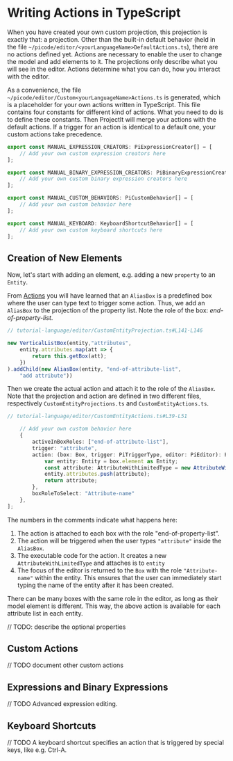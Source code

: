 <script>
    import Note from "../../../lib/notes/Note.svelte";
    import Figure from "../../../lib/figures/Figure.svelte";
</script>

# <a name="writing-actions"></a> Writing Actions in TypeScript

When you have created your own custom projection, this projection is exactly that: 
a projection. Other than the built-in default behavior (held in the file 
`~/picode/editor/<yourLanguageName>DefaultActions.ts`), there are no actions defined yet.
Actions are necessary to enable the user to change the model and add elements to it. 
The projections only describe what you will see in the editor.
Actions determine what you can do, how you interact with the editor.

As a convenience, the file `~/picode/editor/Custom<yourLanguageName>Actions.ts` is generated, which is a placeholder
for your own actions written in TypeScript. This file contains four constants for 
different kind of actions. What you need to
do is to define these constants. Then ProjectIt will merge your actions
with the default actions. If a trigger for an action is identical to a default one,
your custom actions take precedence.

```ts
export const MANUAL_EXPRESSION_CREATORS: PiExpressionCreator[] = [
    // Add your own custom expression creators here
];

export const MANUAL_BINARY_EXPRESSION_CREATORS: PiBinaryExpressionCreator[] = [
    // Add your own custom binary expression creators here
];

export const MANUAL_CUSTOM_BEHAVIORS: PiCustomBehavior[] = [
    // Add your own custom behavior here
];

export const MANUAL_KEYBOARD: KeyboardShortcutBehavior[] = [
    // Add your own custom keyboard shortcuts here
];
```

## Creation of New Elements

Now, let's start with adding an element, e.g. adding a new `property` to an
`Entity`.

From [Actions](/060_Under_the_Hood/010_The_Editor_Framework#defining-actions) you will have learned
that an `AliasBox` is a predefined box where the user can type text to trigger some action.
Thus, we add an `AliasBox` to the projection of the property list.
Note the role of the box: *end-of-property-list*.

```ts
// tutorial-language/editor/CustomEntityProjection.ts#L141-L146

new VerticalListBox(entity,"attributes",
    entity.attributes.map(att => {
        return this.getBox(att);
    })
).addChild(new AliasBox(entity, "end-of-attribute-list",
    "add attribute"))
```

Then we create the actual action and attach it to the role of the `AliasBox`. Note that the projection 
and action
are defined in two different files, respectively `CustomEntityProjections.ts` and `CustomEntityActions.ts`.

```ts
// tutorial-language/editor/CustomEntityActions.ts#L39-L51

    // Add your own custom behavior here
    {
        activeInBoxRoles: ["end-of-attribute-list"],                                            // <1>
        trigger: "attribute",                                                                   // <2>
        action: (box: Box, trigger: PiTriggerType, editor: PiEditor): PiElement | null => {     // <3>
            var entity: Entity = box.element as Entity;
            const attribute: AttributeWithLimitedType = new AttributeWithLimitedType();
            entity.attributes.push(attribute);
            return attribute;
        },
        boxRoleToSelect: "Attribute-name"                                                       // <4>
    },
];
```

The numbers in the comments indicate what happens here:
1. The action is attached to each box with the role "end-of-property-list".
2. The action will be triggered when the user types `"attribute"` inside the `AliasBox`.
3. The executable code for the action. It creates a new `AttributeWithLimitedType` and attaches is to `entity`
4. The focus of the editor is returned to the `Box` with the role `"Attribute-name"`
within the entity. This ensures that the user can immediately start typing the name of the entity after it has been created.

There can be many boxes with the same role in the editor, as long as their model element is different.
This way, the above action is available for each attribute list in each entity.

// TODO: describe the optional properties

## Custom Actions
// TODO document other custom actions

## Expressions and Binary Expressions
// TODO Advanced expression editing.

## Keyboard Shortcuts
// TODO A keyboard shortcut specifies an action that is triggered by special keys, like e.g. Ctrl-A.



